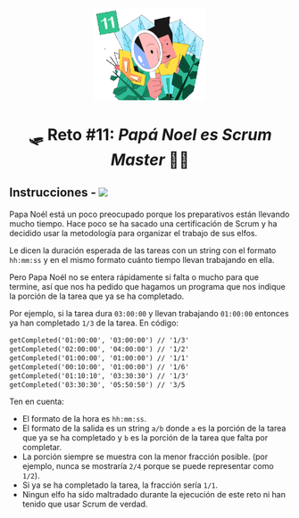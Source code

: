 </br>
<p align="center"> 
  <img width=40% src=../../images/challenge-11.png/>
</p>

<h1 align="center">🛷 Reto #11: <em>Papá Noel es Scrum Master</em> 🎅🏻</h1>

## Instrucciones - [![](https://img.shields.io/badge/-Difícil-C0392B?style=plastic)]()

Papa Noél está un poco preocupado porque los preparativos están llevando mucho tiempo. Hace poco se ha sacado una certificación de Scrum y ha decidido usar la metodología para organizar el trabajo de sus elfos.

Le dicen la duración esperada de las tareas con un string con el formato `hh:mm:ss` y en el mismo formato cuánto tiempo llevan trabajando en ella.

Pero Papa Noél no se entera rápidamente si falta o mucho para que termine, así que nos ha pedido que hagamos un programa que nos indique la porción de la tarea que ya se ha completado.

Por ejemplo, si la tarea dura `03:00:00` y llevan trabajando `01:00:00` entonces ya han completado `1/3` de la tarea. En código:

```
getCompleted('01:00:00', '03:00:00') // '1/3'
getCompleted('02:00:00', '04:00:00') // '1/2'
getCompleted('01:00:00', '01:00:00') // '1/1'
getCompleted('00:10:00', '01:00:00') // '1/6'
getCompleted('01:10:10', '03:30:30') // '1/3'
getCompleted('03:30:30', '05:50:50') // '3/5
```

Ten en cuenta:

- El formato de la hora es `hh:mm:ss`.
- El formato de la salida es un string `a/b` donde `a` es la porción de la tarea que ya se ha completado y `b` es la porción de la tarea que falta por completar.
- La porción siempre se muestra con la menor fracción posible. (por ejemplo, nunca se mostraría `2/4` porque se puede representar como `1/2`).
- Si ya se ha completado la tarea, la fracción sería `1/1`.
- Ningun elfo ha sido maltradado durante la ejecución de este reto ni han tenido que usar Scrum de verdad.
